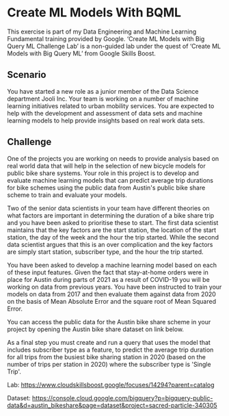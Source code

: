 # Create ML Models With BQML

This exercise is part of my Data Engineering and Machine Learning Fundamental training provided by Google. ‘Create ML Models with Big Query ML Challenge Lab’ is a non-guided lab under the quest of ‘Create ML Models with Big Query ML’ from Google Skills Boost. 

## Scenario

You have started a new role as a junior member of the Data Science department Jooli Inc. Your team is working on a number of machine learning initiatives related to urban mobility services. You are expected to help with the development and assessment of data sets and machine learning models to help provide insights based on real work data sets.

## Challenge

One of the projects you are working on needs to provide analysis based on real world data that will help in the selection of new bicycle models for public bike share systems. Your role in this project is to develop and evaluate machine learning models that can predict average trip durations for bike schemes using the public data from Austin's public bike share scheme to train and evaluate your models.

Two of the senior data scientists in your team have different theories on what factors are important in determining the duration of a bike share trip and you have been asked to prioritise these to start. The first data scientist maintains that the key factors are the start station, the location of the start station, the day of the week and the hour the trip started. While the second data scientist argues that this is an over complication and the key factors are simply start station, subscriber type, and the hour the trip started.

You have been asked to develop a machine learning model based on each of these input features. Given the fact that stay-at-home orders were in place for Austin during parts of 2021 as a result of COVID-19 you will be working on data from previous years. You have been instructed to train your models on data from 2017 and then evaluate them against data from 2020 on the basis of Mean Absolute Error and the square root of Mean Squared Error.

You can access the public data for the Austin bike share scheme in your project by opening the Austin bike share dataset on link below.

As a final step you must create and run a query that uses the model that includes subscriber type as a feature, to predict the average trip duration for all trips from the busiest bike sharing station in 2020 (based on the number of trips per station in 2020) where the subscriber type is 'Single Trip'.

Lab: https://www.cloudskillsboost.google/focuses/14294?parent=catalog

Dataset: https://console.cloud.google.com/bigquery?p=bigquery-public-data&d=austin_bikeshare&page=dataset&project=sacred-particle-340305

